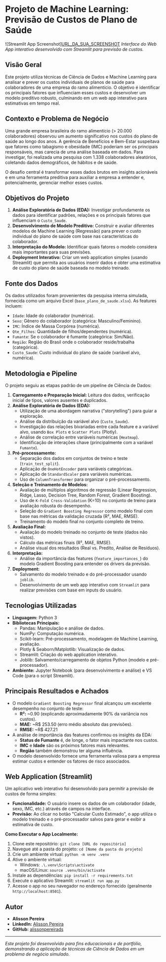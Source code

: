 # Projeto de Machine Learning: Previsão de Custos de Plano de Saúde

![Streamlit App Screenshot][URL_DA_SUA_SCREENSHOT](https://raw.githubusercontent.com/alissonpereirads/DataSciencePortfolio/refs/heads/main/OtimizacaoPlanoSaude/calculdora_saude.jpg)
*Interface do Web App interativo desenvolvido com Streamlit para previsão de custos.*

## Visão Geral

Este projeto utiliza técnicas de Ciência de Dados e Machine Learning para analisar e prever os custos individuais de planos de saúde para colaboradores de uma empresa do ramo alimentício. O objetivo é identificar os principais fatores que influenciam esses custos e desenvolver um modelo preditivo robusto, culminando em um web app interativo para estimativas em tempo real.

## Contexto e Problema de Negócio

Uma grande empresa brasileira do ramo alimentício (> 20.000 colaboradores) observou um aumento significativo nos custos do plano de saúde ao longo dos anos. A gerência de Benefícios e Bem-Estar suspeitava que fatores como tabagismo e obesidade (IMC) poderiam ser os principais responsáveis, mas carecia de uma análise baseada em dados. Para investigar, foi realizada uma pesquisa com 1.338 colaboradores aleatórios, coletando dados demográficos, de hábitos e de saúde.

O desafio central é transformar esses dados brutos em insights acionáveis e em uma ferramenta preditiva para auxiliar a empresa a entender e, potencialmente, gerenciar melhor esses custos.

## Objetivos do Projeto

1. **Análise Exploratória de Dados (EDA):** Investigar profundamente os dados para identificar padrões, relações e os principais fatores que influenciam o `Custo_Saude`.
2. **Desenvolvimento de Modelo Preditivo:** Construir e avaliar diferentes modelos de Machine Learning (Regressão) para prever o custo individual do plano de saúde com base nas características do colaborador.
3. **Interpretação do Modelo:** Identificar quais fatores o modelo considera mais importantes para suas previsões.
4. **Deployment Interativo:** Criar um web application simples (usando Streamlit) que permita aos usuários inserir dados e obter uma estimativa de custo do plano de saúde baseada no modelo treinado.

## Fonte dos Dados

Os dados utilizados foram provenientes da pesquisa interna simulada, fornecida como um arquivo Excel (`base_plano_de_saude.xlsx`). As features incluem:

* `Idade`: Idade do colaborador (numérica).
* `Sexo`: Gênero do colaborador (categórica: Masculino/Feminino).
* `IMC`: Índice de Massa Corpórea (numérica).
* `Qte_Filhos`: Quantidade de filhos/dependentes (numérica).
* `Fumante`: Se o colaborador é fumante (categórica: Sim/Não).
* `Região`: Região do Brasil onde o colaborador reside/trabalha (categórica).
* `Custo_Saude`: Custo individual do plano de saúde (variável alvo, numérica).

## Metodologia e Pipeline

O projeto seguiu as etapas padrão de um pipeline de Ciência de Dados:

1. **Carregamento e Preparação Inicial:** Leitura dos dados, verificação inicial de tipos, valores ausentes e duplicados.
2. **Análise Exploratória de Dados (EDA):**
   * Utilização de uma abordagem narrativa ("storytelling") para guiar a exploração.
   * Análise da distribuição da variável alvo (`Custo_Saude`).
   * Investigação das relações bivariadas entre cada feature e a variável alvo, usando `Box Plots` e `Scatter Plots` (Plotly).
   * Análise de correlação entre variáveis numéricas (`Heatmap`).
   * Identificação de interações chave (principalmente com a variável `Fumante`).
3. **Pré-processamento:**
   * Separação dos dados em conjuntos de treino e teste (`train_test_split`).
   * Aplicação de `OneHotEncoder` para variáveis categóricas.
   * Aplicação de `StandardScaler` para variáveis numéricas.
   * Uso de `ColumnTransformer` para organizar o pré-processamento.
4. **Seleção e Treinamento de Modelos:**
   * Avaliação de múltiplos algoritmos de regressão (Linear Regression, Ridge, Lasso, Decision Tree, Random Forest, Gradient Boosting).
   * Uso de `K-Fold Cross-Validation` (K=10) no conjunto de treino para avaliação robusta do desempenho.
   * Seleção do `Gradient Boosting Regressor` como modelo final com base nas métricas da validação cruzada (R², MAE, RMSE).
   * Treinamento do modelo final no conjunto completo de treino.
5. **Avaliação Final:**
   * Avaliação do modelo treinado no conjunto de teste (dados não vistos).
   * Cálculo das métricas finais (R², MAE, RMSE).
   * Análise visual dos resultados (Real vs. Predito, Análise de Resíduos).
6. **Interpretação:**
   * Análise da importância das features (`feature_importances_`) do modelo Gradient Boosting para entender os drivers da previsão.
7. **Deployment:**
   * Salvamento do modelo treinado e do pré-processador usando `joblib`.
   * Desenvolvimento de um web app interativo com `Streamlit` para realizar previsões com base em inputs do usuário.

## Tecnologias Utilizadas

* **Linguagem:** Python 3
* **Bibliotecas Principais:**
  * Pandas: Manipulação e análise de dados.
  * NumPy: Computação numérica.
  * Scikit-learn: Pré-processamento, modelagem de Machine Learning, avaliação.
  * Plotly & Seaborn/Matplotlib: Visualização de dados.
  * Streamlit: Criação do web application interativo.
  * Joblib: Salvamento/carregamento de objetos Python (modelo e pré-processador).
* **Ambiente:** Jupyter Notebook (para desenvolvimento e análise) e VS Code (para o script Streamlit).

## Principais Resultados e Achados

* O modelo `Gradient Boosting Regressor` final alcançou um excelente desempenho no conjunto de teste:
  * **R²:** ~0.90 (explicando aproximadamente 90% da variância nos custos).
  * **MAE:** ~R$ 253.50 (erro médio absoluto das previsões).
  * **RMSE:** ~R$ 427.21
* A análise de importância das features confirmou os insights da EDA:
  * **Status de Fumante** é, de longe, o fator mais impactante nos custos.
  * **IMC** e **Idade** são os próximos fatores mais relevantes.
  * **Região** também demonstrou ter alguma influência.
* O modelo desenvolvido fornece uma ferramenta valiosa para a empresa estimar custos e entender os fatores de risco associados.

## Web Application (Streamlit)

Um aplicativo web interativo foi desenvolvido para permitir a previsão de custos de forma simples:

* **Funcionalidade:** O usuário insere os dados de um colaborador (idade, sexo, IMC, etc.) através de campos na interface.
* **Previsão:** Ao clicar no botão "Calcular Custo Estimado", o app utiliza o modelo treinado e o pré-processador salvos para gerar e exibir a estimativa de custo.

**Como Executar o App Localmente:**

1. Clone este repositório: `git clone [URL do repositório]`
2. Navegue até a pasta do projeto: `cd [Nome da pasta do projeto]`
3. Crie um ambiente virtual: `python -m venv .venv`
4. Ative o ambiente virtual:
   * Windows: `.\.venv\Scripts\activate`
   * macOS/Linux: `source .venv/bin/activate`
5. Instale as dependências: `pip install -r requirements.txt`
6. Execute o aplicativo Streamlit: `streamlit run app.py`
7. Acesse o app no seu navegador no endereço fornecido (geralmente `http://localhost:8501`).



## Autor

* **Alisson Pereira**
* **LinkedIn:** [Alisson Pereira](https://www.linkedin.com/in/alisson-pereira-ds/)
* **GitHub:** [alissonpereirads](https://github.com/alissonpereirads)

---

*Este projeto foi desenvolvido para fins educacionais e de portfólio, demonstrando a aplicação de técnicas de Ciência de Dados em um problema de negócio simulado.*
